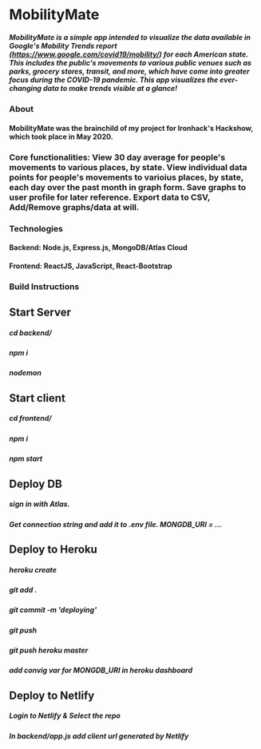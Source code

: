 # MobilityMate

##### MobilityMate is a simple app intended to visualize the data available in Google's Mobility Trends report (https://www.google.com/covid19/mobility/) for each American state. This includes the public's movements to various public venues such as parks, grocery stores, transit, and more, which have come into greater focus during the COVID-19 pandemic. This app visualizes the ever-changing data to make trends visible at a glance!

### About

#### MobilityMate was the brainchild of my project for Ironhack's Hackshow, which took place in May 2020.

### Core functionalities: View 30 day average for people's movements to various places, by state. View individual data points for people's movements to varioius places, by state, each day over the past month in graph form. Save graphs to user profile for later reference. Export data to CSV, Add/Remove graphs/data at will.

### Technologies

#### Backend: Node.js, Express.js, MongoDB/Atlas Cloud
#### Frontend: ReactJS, JavaScript, React-Bootstrap

### Build Instructions

## Start Server
##### cd backend/ 
##### npm i 
##### nodemon 


## Start client
##### cd frontend/ 
##### npm i 
##### npm start


## Deploy DB
##### sign in with Atlas. 
##### Get connection string and add it to .env file. MONGDB_URI = ...

## Deploy to Heroku
##### heroku create 
##### git add . 
##### git commit -m 'deploying' 
##### git push
##### git push heroku master
##### add convig var for MONGDB_URI in heroku dashboard


## Deploy to Netlify
##### Login to Netlify & Select the repo
##### In backend/app.js add client url generated by Netlify